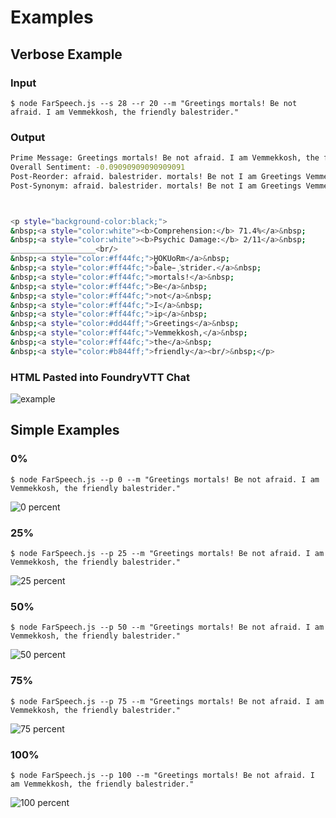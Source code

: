 # Examples

## Verbose Example

### Input

`$ node FarSpeech.js --s 28 --r 20 --m "Greetings mortals! Be not afraid. I am Vemmekkosh, the friendly balestrider."`

### Output

``` bash
Prime Message: Greetings mortals! Be not afraid. I am Vemmekkosh, the friendly balestrider.
Overall Sentiment: -0.09090909090909091
Post-Reorder: afraid. balestrider. mortals! Be not I am Greetings Vemmekkosh, the friendly
Post-Synonym: afraid. balestrider. mortals! Be not I am Greetings Vemmekkosh, the friendly



<p style="background-color:black;">
&nbsp;<a style="color:white"><b>Comprehension:</b> 71.4%</a>&nbsp;
&nbsp;<a style="color:white"><b>Psychic Damage:</b> 2/11</a>&nbsp;
___________________<br/>
&nbsp;<a style="color:#ff44fc;">H̜̻OKUoRm</a>&nbsp;
&nbsp;<a style="color:#ff44fc;">bale̵̜͘strider.</a>&nbsp;
&nbsp;<a style="color:#ff44fc;">mortals!</a>&nbsp;
&nbsp;<a style="color:#ff44fc;">Be</a>&nbsp;
&nbsp;<a style="color:#ff44fc;">not</a>&nbsp;
&nbsp;<a style="color:#ff44fc;">I</a>&nbsp;
&nbsp;<a style="color:#ff44fc;">ip</a>&nbsp;
&nbsp;<a style="color:#dd44ff;">Greetings</a>&nbsp;
&nbsp;<a style="color:#ff44fc;">Vemmekkosh,</a>&nbsp;
&nbsp;<a style="color:#ff44fc;">the</a>&nbsp;
&nbsp;<a style="color:#b844ff;">friendly</a><br/>&nbsp;</p>
```

### HTML Pasted into FoundryVTT Chat

![example](71.png)

## Simple Examples

### 0%

`$ node FarSpeech.js --p 0 --m "Greetings mortals! Be not afraid. I am Vemmekkosh, the friendly balestrider."`

![0 percent](0.png)

### 25%

`$ node FarSpeech.js --p 25 --m "Greetings mortals! Be not afraid. I am Vemmekkosh, the friendly balestrider."`

![25 percent](25.png)

### 50%

`$ node FarSpeech.js --p 50 --m "Greetings mortals! Be not afraid. I am Vemmekkosh, the friendly balestrider."`

![50 percent](50.png)

### 75%

`$ node FarSpeech.js --p 75 --m "Greetings mortals! Be not afraid. I am Vemmekkosh, the friendly balestrider."`

![75 percent](75.png)

### 100%

`$ node FarSpeech.js --p 100 --m "Greetings mortals! Be not afraid. I am Vemmekkosh, the friendly balestrider."`

![100 percent](100.png)

